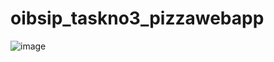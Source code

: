 # oibsip_taskno3_pizzawebapp
![image](https://github.com/vikashchand/oibsip_taskno3_pizzawebapp/assets/72156896/345aab30-6a88-49c3-88fc-a0f73cd188b4)
